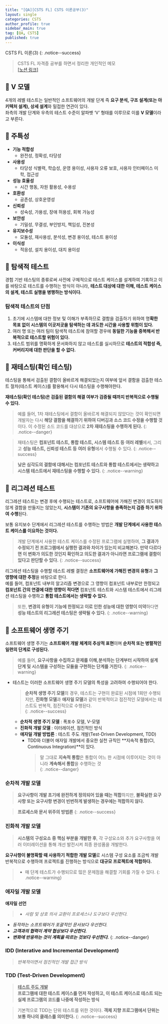 ```yaml
---
title: "[QA][CSTS FL] CSTS 이론공부(3)"
layout: single
categories: CSTS
author_profile: true
sidebar_main: true
tag: [QA, CSTS]
published: true
---
```


CSTS FL 이론(3)
{: .notice--success}

> CSTS FL 자격증 공부를 하면서 정리한 개인적인 메모    
> [[노션 링크]](https://lelernrn.notion.site/QA-262ca40c46968129acc6c6603a9ff02b?source=copy_link)


## 📝 V 모델
4개의 레벨 테스트는 일반적인 소프트웨어의 개발 단계 즉 **요구 분석, 구조 설계(또는 아키텍처 설계), 상세 설계**와 밀접한 연관이 있다.   
좌측의 개발 단계와 우측의 테스트 수준이 알파벳 ‘V’ 형태를 이루므로 이를 **V 모델**이라고 부른다.




## 📝 주특성

- **기능 적합성**
    - 완전성, 정확성, 타당성
- **사용성**
    - 타당성 식별력, 학습성, 운영 용이성, 사용자 오류 보호, 사용자 인터페이스 미학, 접근성
- **성능 효율성**
    - 시간 행동, 자원 활용성, 수용성
- **호환성**
    - 공존성, 상호운영성
- **신뢰성**
    - 성숙성, 가용성, 장애 허용성, 회복 가능성
- **보안성**
    - 기밀성, 무결성, 부인방지, 책임성, 진본성
- **유지보수성**
    - 모듈성, 재사용성, 분석성, 변경 용이성, 테스트 용이성
- **이식성**
    - 적응성, 설치 용이성, 대치 용이성



## 📝 탐색적 테스트
경험 기반 테스팅의 종류로써 사전에 구체적으로 테스트 케이스를 설계하여 기록하고 이를 바탕으로 테스트를 수행하는 방식이 아니라, **테스트 대상에 대한 이해, 테스트 케이스의 설계, 테스트 실행을 병행하는 방식이다.**

### 탐색적 테스트의 단점

1. 초기에 시스템에 대한 정보 및 이해가 부족하므로 결함을 검출하기 위하여 명**확한 목표 없이 시스템의 이곳저곳을 탐색하는 데 과도한 시간을 사용할 위험이 있다.**
2. 여러 명 또는 여러 팀이 탐색적 테스트에 참여할 경우에 **동일한 기능을 중복해서 반복적으로 테스트할 위험이 있다.**
3. 테스트 범위를 명확하게 문서화하지 않고 테스트를 실시하므로 **테스트의 적합성 즉, 커버리지에 대한 판단을 할 수 없다.**



## 📝 재테스팅(확인 테스팅)
테스팅을 통해서 검출된 결함이 올바르게 해결되었는지 여부에 앞서 결함을 검출한 테스트 절차(테스트 케이스)를 활용해서 다시 테스팅을 수행해야한다.

**재테스팅(확인 테스팅)은 검출된 결함의 해결 여부가 검증될 때까지 반복적으로 수행될 수 있다.**

> 예를 들어, 1차 재테스팅에서 결함이 올바르게 해결되지 않았다는 것이 확인되면 개발자는 다시 **해당 결함을 해결하기 위하여 디버깅과 소스 코드 수정을 수행할 것**이다. 이 수정된 소드 코드를 대상으로 **2차 재테스팅을 수행하게 된다.**
{: .notice--danger}

> 재테스팅은 **컴포넌트 테스트, 통합 테스트, 시스템 테스트 등** **여러 레벨**에서, 그리고 **성능 테스트, 신뢰성 테스트 등** **여러 유형**에서 수행될 수 있다.
{: .notice--success}


> **낮은 심각도의 결함에 대해서는 컴포넌트 테스트와 통합 테스트에서는 생략하고 시스템 테스트에서 재테스팅을 수행할 수 있다.**
{: .notice--warning}



## 📝 리그레션 테스트
리그레션 테스트는 변경 후에 수행되는 테스트로, 소프트웨어에 가해진 변경이 의도하지 않게 결함을 만들지는 않았는지, **시스템이 기존의 요구사항을 충족하는지 검증 하기 위하여 수행**된다.

보통 유지보수 단계에서 리그레션 테스트를 수행하는 방법은 **개발 단계에서 사용한 테스트 케이스를 이요하는 것이다.**

> 개발 단계에서 사용한 테스트 케이스를 수정된 프로그램에 실행하여, **그 결과가 수정되기 전 프로그램에서 실행한 결과와 차이가 있는지 비교해본다. 만약 다르다면 이 변화가 의도한 것인지 확인하고 의도한 결과가 아니라면 프로그램에 결함이 있다고 판단할 수 있다.**
{: .notice--success}



리그레션 테스팅을 수행할 테스트 레벨 결정은 **소프트웨어에 가해진 변경의 유형**과 **그 영향에 대한 추정**을 바탕으로 한다.   
예를 들어, 컴포넌트 내부의 알고리즘 변경으로 그 영향이 컴포넌트 내부로만 한정되고 **컴포넌트 간의 연결에 대한 영향이 적다면** 컴포넌트 테스트와 시스템 테스트에서 리그레션 테스팅을 수행하고 **통합 테스트에서는 생략할 수 있다.**   

> 또한, **변경의 유형이 기능에 한정되고 이로 인한 성능에 대한 영향이 미약**하다면 **성능 테스트의 리그레션 테스팅은 생략될 수 있다.**
{: .notice--warning}



## 📝 소프트웨어 생명 주기
소프트웨어 생명 주기는 **소프트웨어 개발 체계의 추상적 표현**이며 **순차적 또는 병렬적인 일련의 단계로 구성된다.**

> 예를 들어, **요구사항을 수집하고 문제를 이해,분석하는 단계부터 시작하여 설계 단계 및 시스템을 구성하는 모듈을 구현하는 단계를 거친다.**
{: .notice--warning} 

- 테스트는 이러한 소프트웨어 생명 주기 모델의 특성을 고려하여 수행되어야 한다.

    > **순차적 생명 주기 모델**의 경우, 테스트는 구현이 완료된 시점에 1회만 수행되지만, **진화형 모델**과 **애자일 모델**과 같이 반복적이고 점진적인 모델에서는 테스트도 반복적, 점진적으로 수행된다.   
    {: .notice--success}

    - **순차적 생명 주기 모델** : 폭포수 모델, V-모델
    - **진화적 개발 모델** : 이터레이션, 점진적인 방식
    - **애자일 개발 방법론** : 테스트 주도 개발(Test-Driven Development, TDD)
        - TDD와 더불어 애자일 개발에서 중요한 실천 규칙인 **지속적 통합(CI, Continuous Integration)**이 있다.         
            > 말 그대로 **지속적 통합**은 통합이 어느 한 시점에 이루어지는 것이 아니라 **계속해서 통합**을 수행하는 것  
    {: .notice--danger}
    

### 순차적 개발 모델

> **요구사항이 개발 초기에 완전하게 정의되어 있을 때는 적합**하지만, **불확실한 요구사항 또는 요구사항 변경이 빈번하게 발생하는 경우에는 적합하지 않다.**
> 

> **프로세스와 문서 위주의 방법론**
{: .notice--success}

### 진화적 개발 모델

> **시스템의 구성요소 중 핵심 부분을 개발한 후**,  각 구성요소와 추가 요구사항을 여러 이터레이션을 통해 개선 발전시켜 최종 완성품을 개발한다.
> 

**요구사항이 불명확할 때 사용하기 적합한 개발 모델**로 시스템 구성 요소를 조금씩 개발 반복적으로 수행하여 프로젝트를 진행하는 방식으로 **대규모 프로젝트에 적합하다.**
> - 매 단계 테스트가 수행되므로 많은 문제점을 해결할 기회를 가질 수 있다.
{: .notice--warning}

### 애자일 개발 모델


**애자일 선언**
> - *사람 및 상호 의사 교환이 프로세스나 도구보다 우선한다.*
- *동작하는 소프트웨어가 포괄적인 문서보다 우선한다.*
- ***고객과의 협력이 계약 협상보다 우선한다.***
- ***변화에 반응하는 것이 계획을 따르는 것보다 우선한다.***
{: .notice--danger}

### IDD (Interative and Incremental Development)

> *반복적이면서 점진적인 개발 접근 방식*
> 

### TDD (Test-Driven Development)

> **<u>테스트 주도 개발</u>**   
> **프로그램에 대한 테스트 케이스를 먼저 작성하고, 이 테스트 케이스로 테스트 되는 실제 프로그램의 코드를 나중에 작성하는 방식**

> 기본적으로 TDD는 단위 테스트를 위한 것이다.
**객체 지향 프로그램에서 단위는 보통 하나의 클래스를 의미한다.**
{: .notice--success}